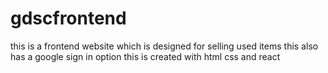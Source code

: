 # gdscfrontend
this is a frontend website which is designed for selling used items 
this also has a google sign in option
this is created with html css and react
